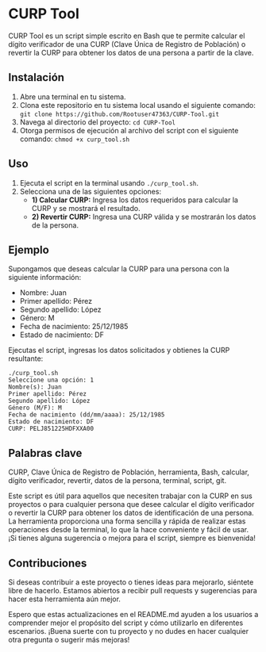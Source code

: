 # CURP Tool

CURP Tool es un script simple escrito en Bash que te permite calcular el dígito verificador de una CURP (Clave Única de Registro de Población) o revertir la CURP para obtener los datos de una persona a partir de la clave.

## Instalación

1. Abre una terminal en tu sistema.
2. Clona este repositorio en tu sistema local usando el siguiente comando: `git clone https://github.com/Rootuser47363/CURP-Tool.git`
3. Navega al directorio del proyecto: `cd CURP-Tool`
4. Otorga permisos de ejecución al archivo del script con el siguiente comando: `chmod +x curp_tool.sh`

## Uso

1. Ejecuta el script en la terminal usando `./curp_tool.sh`.
2. Selecciona una de las siguientes opciones:
   - **1) Calcular CURP:** Ingresa los datos requeridos para calcular la CURP y se mostrará el resultado.
   - **2) Revertir CURP:** Ingresa una CURP válida y se mostrarán los datos de la persona.

## Ejemplo

Supongamos que deseas calcular la CURP para una persona con la siguiente información:
- Nombre: Juan
- Primer apellido: Pérez
- Segundo apellido: López
- Género: M
- Fecha de nacimiento: 25/12/1985
- Estado de nacimiento: DF

Ejecutas el script, ingresas los datos solicitados y obtienes la CURP resultante:

```
./curp_tool.sh
Seleccione una opción: 1
Nombre(s): Juan
Primer apellido: Pérez
Segundo apellido: López
Género (M/F): M
Fecha de nacimiento (dd/mm/aaaa): 25/12/1985
Estado de nacimiento: DF
CURP: PELJ851225HDFXXA00
```

## Palabras clave

CURP, Clave Única de Registro de Población, herramienta, Bash, calcular, dígito verificador, revertir, datos de la persona, terminal, script, git.

Este script es útil para aquellos que necesiten trabajar con la CURP en sus proyectos o para cualquier persona que desee calcular el dígito verificador o revertir la CURP para obtener los datos de identificación de una persona. La herramienta proporciona una forma sencilla y rápida de realizar estas operaciones desde la terminal, lo que la hace conveniente y fácil de usar. ¡Si tienes alguna sugerencia o mejora para el script, siempre es bienvenida!

## Contribuciones

Si deseas contribuir a este proyecto o tienes ideas para mejorarlo, siéntete libre de hacerlo. Estamos abiertos a recibir pull requests y sugerencias para hacer esta herramienta aún mejor.

Espero que estas actualizaciones en el README.md ayuden a los usuarios a comprender mejor el propósito del script y cómo utilizarlo en diferentes escenarios. ¡Buena suerte con tu proyecto y no dudes en hacer cualquier otra pregunta o sugerir más mejoras!
